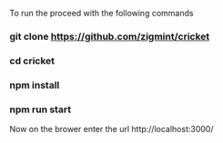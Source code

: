 To run the proceed with the following commands

### git clone https://github.com/zigmint/cricket
### cd cricket
### npm install
### npm run start

Now on the brower enter the url http://localhost:3000/